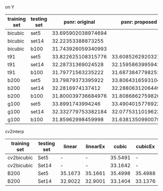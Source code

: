 on Y

training set|testing set|psnr: original|psnr: proposed|improved
---|---|---|---|---
bicubic|set5|33.695902038974694
bicubic|set14|32.22353388873255
bicubic|b100|31.743926059340993
t91|set5|33.822625108315776|33.608526292032764|-
t91|set14|32.28731369024528|32.159586399594176|-
t91|b100|31.79771563235222|31.68738477982515|-
b200|set5|33.79879373395922|33.806431659310455|+
b200|set14|32.2816974137412|32.28806312064492|+
b200|b100|31.800039736684976|31.808686275982605|+
g100|set5|33.8991743994246|33.49040157769223|-
g100|set14|32.332779753382184|32.07753110196234|-
g100|b100|31.85962998459998|31.63813509900798|-

cv2interp

training set|testing set|linear|linearEx|cubic|cubicEx
---|---|---|---|---|---
cv2bicubic|Set5|-|-|35.5491|-
cv2bicubic|Set14|-|-|33.1642|-
B200|Set5|35.1673|35.1661|35.4998|35.4988
B200|Set14|32.9022|32.9001|33.1404|33.1376